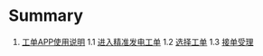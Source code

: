 # Summary

1. [工单APP使用说明](chapter1.md)
   1.1 [进入精准发电工单](chapter1.md)
   1.2 [选择工单](chapter1.md)
   1.3 [接单受理](chapter1.md)
